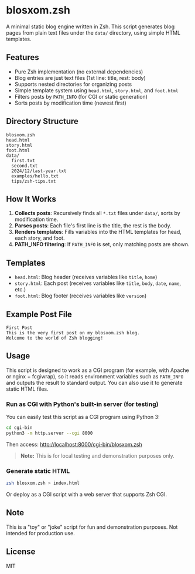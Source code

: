 # blosxom.zsh

A minimal static blog engine written in Zsh. This script generates blog pages from plain text files under the `data/` directory, using simple HTML templates.

## Features
- Pure Zsh implementation (no external dependencies)
- Blog entries are just text files (1st line: title, rest: body)
- Supports nested directories for organizing posts
- Simple template system using `head.html`, `story.html`, and `foot.html`
- Filters posts by `PATH_INFO` (for CGI or static generation)
- Sorts posts by modification time (newest first)

## Directory Structure
```
blosxom.zsh
head.html
story.html
foot.html
data/
  first.txt
  second.txt
  2024/12/last-year.txt
  examples/hello.txt
  tips/zsh-tips.txt
```

## How It Works
1. **Collects posts**: Recursively finds all `*.txt` files under `data/`, sorts by modification time.
2. **Parses posts**: Each file's first line is the title, the rest is the body.
3. **Renders templates**: Fills variables into the HTML templates for head, each story, and foot.
4. **PATH_INFO filtering**: If `PATH_INFO` is set, only matching posts are shown.

## Templates
- `head.html`: Blog header (receives variables like `title`, `home`)
- `story.html`: Each post (receives variables like `title`, `body`, `date`, `name`, etc.)
- `foot.html`: Blog footer (receives variables like `version`)

## Example Post File
```
First Post
This is the very first post on my blosxom.zsh blog.
Welcome to the world of Zsh blogging!
```

## Usage

This script is designed to work as a CGI program (for example, with Apache or nginx + fcgiwrap), so it reads environment variables such as `PATH_INFO` and outputs the result to standard output. You can also use it to generate static HTML files.

### Run as CGI with Python's built-in server (for testing)

You can easily test this script as a CGI program using Python 3:

```sh
cd cgi-bin
python3 -m http.server --cgi 8000
```

Then access: [http://localhost:8000/cgi-bin/blosxom.zsh](http://localhost:8000/cgi-bin/blosxom.zsh)

> **Note:** This is for local testing and demonstration purposes only.

### Generate static HTML

```sh
zsh blosxom.zsh > index.html
```

Or deploy as a CGI script with a web server that supports Zsh CGI.

## Note
This is a "toy" or "joke" script for fun and demonstration purposes. Not intended for production use.

## License
MIT
